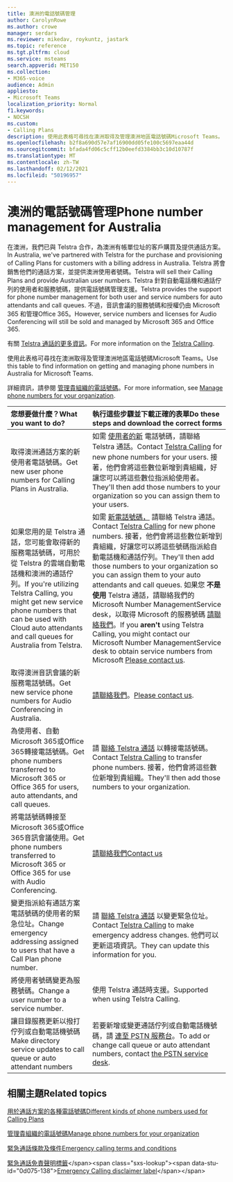 ```yaml
---
title: 澳洲的電話號碼管理
author: CarolynRowe
ms.author: crowe
manager: serdars
ms.reviewer: mikedav, roykuntz, jastark
ms.topic: reference
ms.tgt.pltfrm: cloud
ms.service: msteams
search.appverid: MET150
ms.collection:
- M365-voice
audience: Admin
appliesto:
- Microsoft Teams
localization_priority: Normal
f1.keywords:
- NOCSH
ms.custom:
- Calling Plans
description: 使用此表格可尋找在澳洲取得及管理澳洲地區電話號碼Microsoft Teams。
ms.openlocfilehash: b2f8a690d57e7af16900dd05fe100c5697eaa44d
ms.sourcegitcommit: bfada4fd06c5cff12b0eefd3384bb3c10d10787f
ms.translationtype: MT
ms.contentlocale: zh-TW
ms.lasthandoff: 02/12/2021
ms.locfileid: "50196957"
---
```

# <a name="phone-number-management-for-australia"></a><span data-ttu-id="0d075-103">澳洲的電話號碼管理</span><span class="sxs-lookup"><span data-stu-id="0d075-103">Phone number management for Australia</span></span>

<span data-ttu-id="0d075-104">在澳洲，我們已與 Telstra 合作，為澳洲有帳單位址的客戶購買及提供通話方案。</span><span class="sxs-lookup"><span data-stu-id="0d075-104">In Australia, we've partnered with Telstra for the purchase and provisioning of Calling Plans for customers with a billing address in Australia.</span></span> <span data-ttu-id="0d075-105">Telstra 將會銷售他們的通話方案，並提供澳洲使用者號碼。</span><span class="sxs-lookup"><span data-stu-id="0d075-105">Telstra will sell their Calling Plans and provide Australian user numbers.</span></span> <span data-ttu-id="0d075-106">Telstra 針對自動電話機和通話佇列的使用者和服務號碼，提供電話號碼管理支援。</span><span class="sxs-lookup"><span data-stu-id="0d075-106">Telstra provides the support for phone number management for both user and service numbers for auto attendants and call queues.</span></span> <span data-ttu-id="0d075-107">不過，音訊會議的服務號碼和授權仍由 Microsoft 365 和管理Office 365。</span><span class="sxs-lookup"><span data-stu-id="0d075-107">However, service numbers and licenses for Audio Conferencing will still be sold and managed by Microsoft 365 and Office 365.</span></span>

<span data-ttu-id="0d075-108">有關 [Telstra 通話的更多資訊](https://aka.ms/TelstraVoicePlan)。</span><span class="sxs-lookup"><span data-stu-id="0d075-108">For more information on the [Telstra Calling](https://aka.ms/TelstraVoicePlan).</span></span>

<span data-ttu-id="0d075-109">使用此表格可尋找在澳洲取得及管理澳洲地區電話號碼Microsoft Teams。</span><span class="sxs-lookup"><span data-stu-id="0d075-109">Use this table to find information on getting and managing phone numbers in Australia for Microsoft Teams.</span></span>

<span data-ttu-id="0d075-110">詳細資訊，請參閱  [管理貴組織的電話號碼](manage-phone-numbers-for-your-organization.md)。</span><span class="sxs-lookup"><span data-stu-id="0d075-110">For more information, see  [Manage phone numbers for your organization](manage-phone-numbers-for-your-organization.md).</span></span>
  
|<span data-ttu-id="0d075-111">**您想要做什麼？**</span><span class="sxs-lookup"><span data-stu-id="0d075-111">**What you want to do?**</span></span>|<span data-ttu-id="0d075-112">**執行這些步驟並下載正確的表單**</span><span class="sxs-lookup"><span data-stu-id="0d075-112">**Do these steps and download the correct forms**</span></span>|
|:-----|:-----|
|<span data-ttu-id="0d075-113">取得澳洲通話方案的新使用者電話號碼。</span><span class="sxs-lookup"><span data-stu-id="0d075-113">Get new user phone numbers for Calling Plans in Australia.</span></span>   <br/> |<span data-ttu-id="0d075-114">如需 [使用者的新](https://aka.ms/TelstraVoicePlan) 電話號碼，請聯絡 Telstra 通話。</span><span class="sxs-lookup"><span data-stu-id="0d075-114">Contact [Telstra Calling](https://aka.ms/TelstraVoicePlan) for new phone numbers for your users.</span></span> <span data-ttu-id="0d075-115">接著，他們會將這些數位新增到貴組織，好讓您可以將這些數位指派給使用者。</span><span class="sxs-lookup"><span data-stu-id="0d075-115">They'll then add those numbers to your organization so you can assign them to your users.</span></span> <br/>
|<span data-ttu-id="0d075-116">如果您用的是 Telstra 通話，您可能會取得新的服務電話號碼，可用於從 Telstra 的雲端自動電話機和澳洲的通話佇列。</span><span class="sxs-lookup"><span data-stu-id="0d075-116">If you're utilizing Telstra Calling, you might get new service phone numbers that can be used with Cloud auto attendants and call queues for Australia from Telstra.</span></span> <br/> |<span data-ttu-id="0d075-117">如需 [新電話號碼，](https://aka.ms/TelstraVoicePlan) 請聯絡 Telstra 通話。</span><span class="sxs-lookup"><span data-stu-id="0d075-117">Contact [Telstra Calling](https://aka.ms/TelstraVoicePlan) for new phone numbers.</span></span> <span data-ttu-id="0d075-118">接著，他們會將這些數位新增到貴組織，好讓您可以將這些號碼指派給自動電話機和通話佇列。</span><span class="sxs-lookup"><span data-stu-id="0d075-118">They'll then add those numbers to your organization so you can assign them to your auto attendants and call queues.</span></span> <span data-ttu-id="0d075-119">如果您 **不是使用** Telstra 通話，請聯絡我們的 Microsoft Number ManagementService desk，以取得 Microsoft 的服務號碼 [請聯絡我們](mailto:ptnapac@microsoft.com)。</span><span class="sxs-lookup"><span data-stu-id="0d075-119">If you **aren't** using Telstra Calling, you might contact our Microsoft Number ManagementService desk to obtain service numbers from Microsoft [Please contact us](mailto:ptnapac@microsoft.com).</span></span> <br/>|
|<span data-ttu-id="0d075-120">取得澳洲音訊會議的新服務電話號碼。</span><span class="sxs-lookup"><span data-stu-id="0d075-120">Get new service phone numbers for Audio Conferencing in Australia.</span></span>   <br/> |<span data-ttu-id="0d075-121">[請聯絡我們](mailto:ptnapac@microsoft.com)。</span><span class="sxs-lookup"><span data-stu-id="0d075-121">[Please contact us](mailto:ptnapac@microsoft.com).</span></span>|
|<span data-ttu-id="0d075-122">為使用者、自動Microsoft 365或Office 365轉接電話號碼。</span><span class="sxs-lookup"><span data-stu-id="0d075-122">Get phone numbers transferred to Microsoft 365 or Office 365 for users, auto attendants, and call queues.</span></span>  <br/> | <span data-ttu-id="0d075-123">請 [聯絡 Telstra 通話](https://aka.ms/TelstraVoicePlan) 以轉接電話號碼。</span><span class="sxs-lookup"><span data-stu-id="0d075-123">Contact [Telstra Calling](https://aka.ms/TelstraVoicePlan) to transfer phone numbers.</span></span> <span data-ttu-id="0d075-124">接著，他們會將這些數位新增到貴組織。</span><span class="sxs-lookup"><span data-stu-id="0d075-124">They'll then add those numbers to your organization.</span></span>  <br/> |
|<span data-ttu-id="0d075-125">將電話號碼轉接至Microsoft 365或Office 365音訊會議使用。</span><span class="sxs-lookup"><span data-stu-id="0d075-125">Get phone numbers transferred to Microsoft 365 or Office 365 for use with Audio Conferencing.</span></span>  |[<span data-ttu-id="0d075-126">請聯絡我們</span><span class="sxs-lookup"><span data-stu-id="0d075-126">Contact us</span></span>](mailto:ptnapac@microsoft.com) |
|<span data-ttu-id="0d075-127">變更指派給有通話方案電話號碼的使用者的緊急位址。</span><span class="sxs-lookup"><span data-stu-id="0d075-127">Change emergency addressing assigned to users that have a Call Plan phone number.</span></span> |<span data-ttu-id="0d075-128">請 [聯絡 Telstra 通話](https://aka.ms/TelstraVoicePlan) 以變更緊急位址。</span><span class="sxs-lookup"><span data-stu-id="0d075-128">Contact [Telstra Calling](https://aka.ms/TelstraVoicePlan) to make emergency address changes.</span></span> <span data-ttu-id="0d075-129">他們可以更新這項資訊。</span><span class="sxs-lookup"><span data-stu-id="0d075-129">They can update this information for you.</span></span>|
|<span data-ttu-id="0d075-130">將使用者號碼變更為服務號碼。</span><span class="sxs-lookup"><span data-stu-id="0d075-130">Change a user number to a service number.</span></span> |<span data-ttu-id="0d075-131">使用 Telstra 通話時支援。</span><span class="sxs-lookup"><span data-stu-id="0d075-131">Supported when using Telstra Calling.</span></span>|
|<span data-ttu-id="0d075-132">讓目錄服務更新以撥打佇列或自動電話機號碼</span><span class="sxs-lookup"><span data-stu-id="0d075-132">Make directory service updates to call queue or auto attendant numbers</span></span>|<span data-ttu-id="0d075-133">若要新增或變更通話佇列或自動電話機號碼，請 [連至 PSTN 服務台](contact-pstn-service-desk.md)。</span><span class="sxs-lookup"><span data-stu-id="0d075-133">To add or change call queue or auto attendant numbers, contact [the PSTN service desk](contact-pstn-service-desk.md).</span></span> |

## <a name="related-topics"></a><span data-ttu-id="0d075-134">相關主題</span><span class="sxs-lookup"><span data-stu-id="0d075-134">Related topics</span></span>

[<span data-ttu-id="0d075-135">用於通話方案的各種電話號碼</span><span class="sxs-lookup"><span data-stu-id="0d075-135">Different kinds of phone numbers used for Calling Plans</span></span>](../different-kinds-of-phone-numbers-used-for-calling-plans.md)

[<span data-ttu-id="0d075-136">管理貴組織的電話號碼</span><span class="sxs-lookup"><span data-stu-id="0d075-136">Manage phone numbers for your organization</span></span>](manage-phone-numbers-for-your-organization.md)

[<span data-ttu-id="0d075-137">緊急通話條款及條件</span><span class="sxs-lookup"><span data-stu-id="0d075-137">Emergency calling terms and conditions</span></span>](../emergency-calling-terms-and-conditions.md)

<span data-ttu-id="0d075-138">[緊急通話免責聲明標籤](https://download.microsoft.com/download/a/8/0/a807c43d-2177-4fe0-8732-86b3784ae6e5/emergency-calling-label-(en-us)-(v.1.0).zip)</span><span class="sxs-lookup"><span data-stu-id="0d075-138">[Emergency Calling disclaimer label](https://download.microsoft.com/download/a/8/0/a807c43d-2177-4fe0-8732-86b3784ae6e5/emergency-calling-label-(en-us)-(v.1.0).zip)</span></span>
